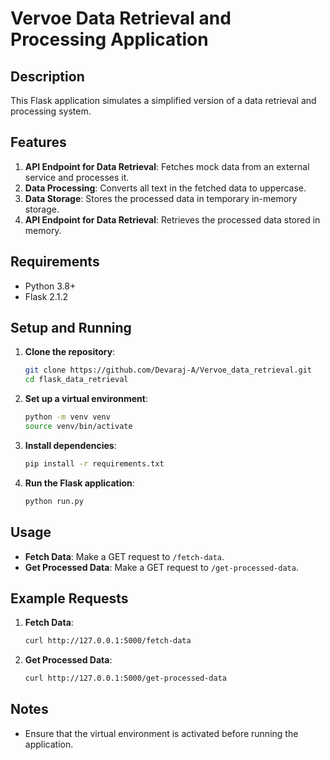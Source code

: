 # Vervoe Data Retrieval and Processing Application

## Description
This Flask application simulates a simplified version of a data retrieval and processing system.

## Features
1. **API Endpoint for Data Retrieval**: Fetches mock data from an external service and processes it.
2. **Data Processing**: Converts all text in the fetched data to uppercase.
3. **Data Storage**: Stores the processed data in temporary in-memory storage.
4. **API Endpoint for Data Retrieval**: Retrieves the processed data stored in memory.

## Requirements
- Python 3.8+
- Flask 2.1.2

## Setup and Running

1. **Clone the repository**:
    ```bash
    git clone https://github.com/Devaraj-A/Vervoe_data_retrieval.git
    cd flask_data_retrieval
    ```

2. **Set up a virtual environment**:
    ```bash
    python -m venv venv
    source venv/bin/activate
    ```

3. **Install dependencies**:
    ```bash
    pip install -r requirements.txt
    ```

4. **Run the Flask application**:
    ```bash
    python run.py
    ```

## Usage
- **Fetch Data**: Make a GET request to `/fetch-data`.
- **Get Processed Data**: Make a GET request to `/get-processed-data`.

## Example Requests
1. **Fetch Data**:
    ```bash
    curl http://127.0.0.1:5000/fetch-data
    ```

2. **Get Processed Data**:
    ```bash
    curl http://127.0.0.1:5000/get-processed-data
    ```

## Notes
- Ensure that the virtual environment is activated before running the application.
